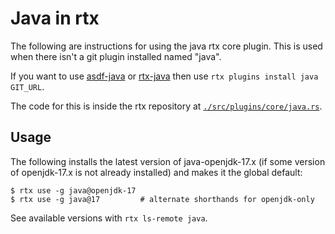 # Java in rtx

The following are instructions for using the java rtx core plugin. This is used when there isn't a 
git plugin installed named "java".

If you want to use [asdf-java](https://github.com/halcyon/asdf-java)
or [rtx-java](https://github.com/rtx-plugins/rtx-java)
then use `rtx plugins install java GIT_URL`.

The code for this is inside the rtx repository at
[`./src/plugins/core/java.rs`](https://github.com/jdx/rtx/blob/main/src/plugins/core/java.rs).

## Usage

The following installs the latest version of java-openjdk-17.x (if some version of openjdk-17.x is 
not already installed) and makes it the global default:

```sh-session
$ rtx use -g java@openjdk-17
$ rtx use -g java@17         # alternate shorthands for openjdk-only
```

See available versions with `rtx ls-remote java`.
